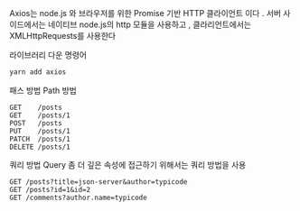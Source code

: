 Axios는 node.js 와 브라우저를 위한 Promise 기반 HTTP 클라이언트 이다 .
서버 사이드에서는 네이티브 node.js의 http 모듈을 사용하고 , 클라리언트에서는 
XMLHttpRequests를 사용한다 

라이브러리 다운 명령어 

``` jsx
yarn add axios
```


패스 방법 Path 방법 

```
GET    /posts
GET    /posts/1
POST   /posts
PUT    /posts/1
PATCH  /posts/1
DELETE /posts/1
```

쿼리 방법  Query 
좀 더 깊은 속성에 접근하기 위해서는 쿼리 방법을 사용 

```
GET /posts?title=json-server&author=typicode
GET /posts?id=1&id=2
GET /comments?author.name=typicode
```